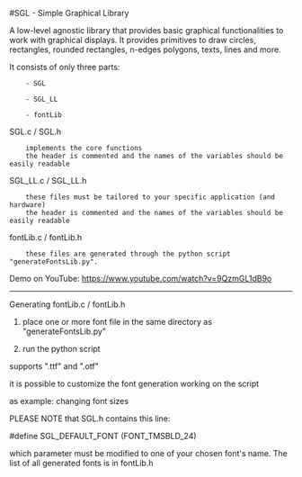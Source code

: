 #SGL - Simple Graphical Library


A low-level agnostic library that provides basic graphical functionalities to work with graphical displays.
It provides primitives to draw circles, rectangles, rounded rectangles, n-edges polygons, texts, lines and more.


It consists of only three parts:

		- SGL

		- SGL_LL

		- fontLib

SGL.c / SGL.h

		implements the core functions
		the header is commented and the names of the variables should be easily readable

SGL_LL.c / SGL_LL.h

		these files must be tailored to your specific application (and hardware)
		the header is commented and the names of the variables should be easily readable

fontLib.c / fontLib.h

		these files are generated through the python script "generateFontsLib.py".


Demo on YouTube: https://www.youtube.com/watch?v=9QzmGL1dB9o

******************************************************************************

Generating fontLib.c / fontLib.h


1) place one or more font file in the same directory as "generateFontsLib.py"


2) run the python script


supports ".ttf" and ".otf"


it is possible to customize the font generation working on the script


as example: changing font sizes





PLEASE NOTE that SGL.h contains this line:


\#define SGL_DEFAULT_FONT (FONT_TMSBLD_24)


which parameter must be modified to one of your chosen font's name.
The list of all generated fonts is in fontLib.h
